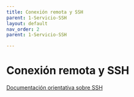 ```yaml
---
title: Conexión remota y SSH
parent: 1-Servicio-SSH
layout: default
nav_order: 2
parent: 1-Servicio-SSH

---
```


# Conexión remota y SSH

[Documentación orientativa sobre SSH](https://www.lunium.com/blog/conexion-remota-ssh-y-configuracion-de-sshconfig-)

